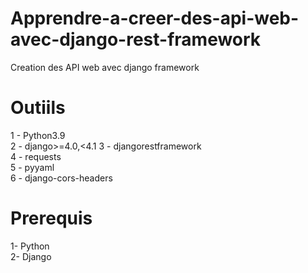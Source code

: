 # Apprendre-a-creer-des-api-web-avec-django-rest-framework
Creation des API web avec django framework

# Outiils<br>
1 - Python3.9 <br>
2 - django>=4.0,<4.1
3 - djangorestframework<br>
4 - requests<br>
5 - pyyaml<br>
6 - django-cors-headers<br>

# Prerequis<br>
1- Python<br>
2- Django<br>
